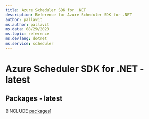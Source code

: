 ```yaml
---
title: Azure Scheduler SDK for .NET
description: Reference for Azure Scheduler SDK for .NET
author: pallavit
ms.author: pallavit
ms.data: 08/29/2023
ms.topic: reference
ms.devlang: dotnet
ms.service: scheduler
---
```

# Azure Scheduler SDK for .NET - latest
## Packages - latest
[!INCLUDE [packages](scheduler-index.md)]